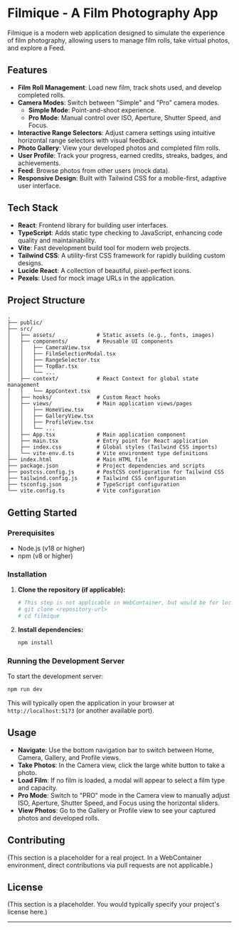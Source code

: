 # Filmique - A Film Photography App

Filmique is a modern web application designed to simulate the experience of film photography, allowing users to manage film rolls, take virtual photos, and explore a Feed.

## Features

- **Film Roll Management**: Load new film, track shots used, and develop completed rolls.
- **Camera Modes**: Switch between "Simple" and "Pro" camera modes.
  - **Simple Mode**: Point-and-shoot experience.
  - **Pro Mode**: Manual control over ISO, Aperture, Shutter Speed, and Focus.
- **Interactive Range Selectors**: Adjust camera settings using intuitive horizontal range selectors with visual feedback.
- **Photo Gallery**: View your developed photos and completed film rolls.
- **User Profile**: Track your progress, earned credits, streaks, badges, and achievements.
- **Feed**: Browse photos from other users (mock data).
- **Responsive Design**: Built with Tailwind CSS for a mobile-first, adaptive user interface.

## Tech Stack

- **React**: Frontend library for building user interfaces.
- **TypeScript**: Adds static type checking to JavaScript, enhancing code quality and maintainability.
- **Vite**: Fast development build tool for modern web projects.
- **Tailwind CSS**: A utility-first CSS framework for rapidly building custom designs.
- **Lucide React**: A collection of beautiful, pixel-perfect icons.
- **Pexels**: Used for mock image URLs in the application.

## Project Structure

```
.
├── public/
├── src/
│   ├── assets/             # Static assets (e.g., fonts, images)
│   ├── components/         # Reusable UI components
│   │   ├── CameraView.tsx
│   │   ├── FilmSelectionModal.tsx
│   │   ├── RangeSelector.tsx
│   │   ├── TopBar.tsx
│   │   └── ...
│   ├── context/            # React Context for global state management
│   │   └── AppContext.tsx
│   ├── hooks/              # Custom React hooks
│   ├── views/              # Main application views/pages
│   │   ├── HomeView.tsx
│   │   ├── GalleryView.tsx
│   │   ├── ProfileView.tsx
│   │   └── ...
│   ├── App.tsx             # Main application component
│   ├── main.tsx            # Entry point for React application
│   ├── index.css           # Global styles (Tailwind CSS imports)
│   └── vite-env.d.ts       # Vite environment type definitions
├── index.html              # Main HTML file
├── package.json            # Project dependencies and scripts
├── postcss.config.js       # PostCSS configuration for Tailwind CSS
├── tailwind.config.js      # Tailwind CSS configuration
├── tsconfig.json           # TypeScript configuration
└── vite.config.ts          # Vite configuration
```

## Getting Started

### Prerequisites

- Node.js (v18 or higher)
- npm (v8 or higher)

### Installation

1.  **Clone the repository (if applicable):**
    ```bash
    # This step is not applicable in WebContainer, but would be for local setup.
    # git clone <repository-url>
    # cd filmique
    ```

2.  **Install dependencies:**
    ```bash
    npm install
    ```

### Running the Development Server

To start the development server:

```bash
npm run dev
```

This will typically open the application in your browser at `http://localhost:5173` (or another available port).

## Usage

- **Navigate**: Use the bottom navigation bar to switch between Home, Camera, Gallery, and Profile views.
- **Take Photos**: In the Camera view, click the large white button to take a photo.
- **Load Film**: If no film is loaded, a modal will appear to select a film type and capacity.
- **Pro Mode**: Switch to "PRO" mode in the Camera view to manually adjust ISO, Aperture, Shutter Speed, and Focus using the horizontal sliders.
- **View Photos**: Go to the Gallery or Profile view to see your captured photos and developed rolls.

## Contributing

(This section is a placeholder for a real project. In a WebContainer environment, direct contributions via pull requests are not applicable.)

## License

(This section is a placeholder. You would typically specify your project's license here.)

---